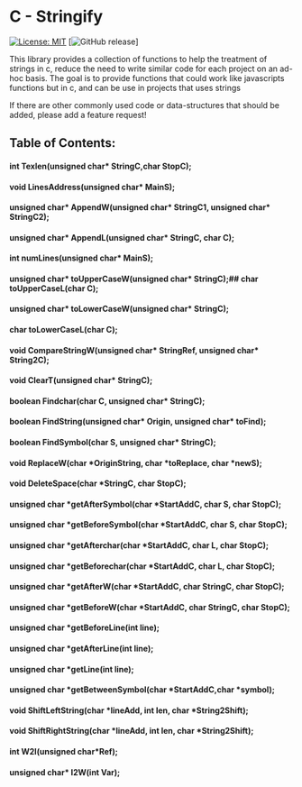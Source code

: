 # C - Stringify

[![License: MIT](https://img.shields.io/badge/License-MIT-blue.svg)](https://opensource.org/licenses/MIT)
[![GitHub release](https://img.shields.io/github/release/barrust/c-utils.svg)]

This library provides a collection of functions to help the treatment of strings in c, reduce the need to write similar code for each project on an ad-hoc basis.  The goal is to provide functions that could work like javascripts functions but in c, and can be use in projects that uses strings

If there are other commonly used code or data-structures that should be added, please add a feature request!

## Table of Contents:
#### int Texlen(unsigned char* StringC,char StopC);
#### void LinesAddress(unsigned char* MainS);
#### unsigned char* AppendW(unsigned char* StringC1, unsigned char* StringC2);
#### unsigned char* AppendL(unsigned char* StringC, char C);
#### int numLines(unsigned char* MainS);
#### unsigned char* toUpperCaseW(unsigned char* StringC);## char toUpperCaseL(char C);
#### unsigned char* toLowerCaseW(unsigned char* StringC);
#### char toLowerCaseL(char C);
#### void CompareStringW(unsigned char* StringRef, unsigned char* String2C);
#### void ClearT(unsigned char* StringC);
#### boolean Findchar(char C, unsigned char* StringC);
#### boolean FindString(unsigned char* Origin, unsigned char* toFind);
#### boolean FindSymbol(char S, unsigned char* StringC);
#### void ReplaceW(char *OriginString, char *toReplace, char *newS);
#### void DeleteSpace(char *StringC, char StopC);
#### unsigned char *getAfterSymbol(char *StartAddC, char S, char StopC);
#### unsigned char *getBeforeSymbol(char *StartAddC, char S, char StopC);
#### unsigned char *getAfterchar(char *StartAddC, char L, char StopC);
#### unsigned char *getBeforechar(char *StartAddC, char L, char StopC);
#### unsigned char *getAfterW(char *StartAddC, char StringC, char StopC);
#### unsigned char *getBeforeW(char *StartAddC, char StringC, char StopC);
#### unsigned char *getBeforeLine(int line);
#### unsigned char *getAfterLine(int line);
#### unsigned char *getLine(int line);
#### unsigned char *getBetweenSymbol(char *StartAddC,char *symbol);
#### void ShiftLeftString(char *lineAdd, int len, char *String2Shift);
#### void ShiftRightString(char *lineAdd, int len, char *String2Shift);
#### int W2I(unsigned char*Ref);
#### unsigned char* I2W(int Var);